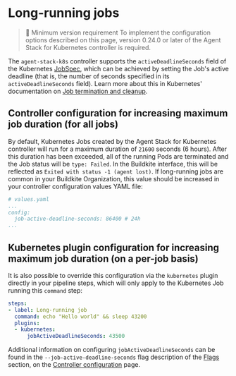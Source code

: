 # Long-running jobs

> 📘 Minimum version requirement
> To implement the configuration options described on this page, version 0.24.0 or later of the Agent Stack for Kubernetes controller is required.

The `agent-stack-k8s` controller supports the `activeDeadlineSeconds` field of the Kubernetes [JobSpec](https://kubernetes.io/docs/reference/kubernetes-api/workload-resources/job-v1/#JobSpec), which can be achieved by setting the Job's active deadline (that is, the number of seconds specified in its `activeDeadlineSeconds` field). Learn more about this in Kubernetes' documentation on [Job termination and cleanup](https://kubernetes.io/docs/concepts/workloads/controllers/job/#job-termination-and-cleanup).

## Controller configuration for increasing maximum job duration (for all jobs)

By default, Kubernetes Jobs created by the Agent Stack for Kubernetes controller will run for a maximum duration of `21600` seconds (6 hours). After this duration has been exceeded, all of the running Pods are terminated and the Job status will be `type: Failed`. In the Buildkite interface, this will be reflected as `Exited with status -1 (agent lost)`. If long-running jobs are common in your Buildkite Organization, this value should be increased in your controller configuration values YAML file:

```yaml
# values.yaml
...
config:
  job-active-deadline-seconds: 86400 # 24h
...
```

## Kubernetes plugin configuration for increasing maximum job duration (on a per-job basis)

It is also possible to override this configuration via the `kubernetes` plugin directly in your pipeline steps, which will only apply to the Kubernetes Job running this `command` step:

```yaml
steps:
- label: Long-running job
  command: echo "Hello world" && sleep 43200
  plugins:
  - kubernetes:
      jobActiveDeadlineSeconds: 43500
```

Additional information on configuring `jobActiveDeadlineSeconds` can be found in the `--job-active-deadline-seconds` flag description of the [Flags](/docs/agent/v3/agent-stack-k8s/controller-configuration#flags) section, on the [Controller configuration](/docs/agent/v3/agent-stack-k8s/controller-configuration) page.
